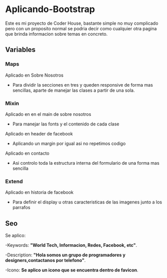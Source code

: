 # Aplicando-Bootstrap
Este es mi proyecto de Coder House, bastante simple no muy complicado pero con un proposito normal se podria decir como cualquier otra pagina que brinda informacion sobre temas en concreto.

## Variables 

### Maps

Aplicado en Sobre Nosotros

* Para dividir la secciones en tres y queden responsive de forma mas sencillas, aparte de manejar las clases a partir de una sola.

### Mixin 

Aplicado en en el main de sobre nosotros 

* Para manejar las fonts y el contenido de cada clase

Aplicado en header de facebook 

* Aplicando un margin por igual asi no repetimos codigo 

Aplicado en contacto 

* Asi controlo toda la estructura interna del formulario de una forma mas sencilla

### Extend 

Aplicado en historia de facebook 

- Para definir el display u otras caracteristicas de las imagenes junto a los parrafos

## Seo

Se aplico: 

-Keywords: **"World Tech, Informacion, Redes, Facebook, etc"**.

-Description: **"Hola somos un grupo de programadores y designers,contactanos por telefono"**.

-Icono: **Se aplico un icono que se encuentra dentro de favicon**.

